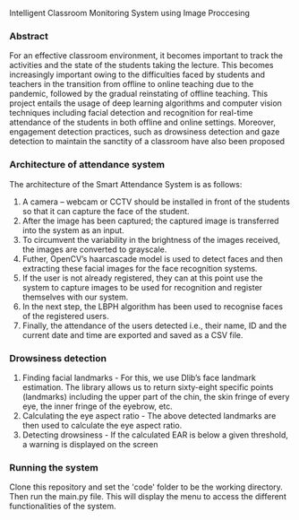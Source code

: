Intelligent Classroom Monitoring System
using Image Proccesing

### Abstract

For an effective classroom environment, it becomes important to track the activities and the
state of the students taking the lecture. This becomes increasingly important owing to the
difficulties faced by students and teachers in the transition from offline to online teaching due
to the pandemic, followed by the gradual reinstating of offline teaching. This project entails
the usage of deep learning algorithms and computer vision techniques including facial
detection and recognition for real-time attendance of the students in both offline and online
settings. Moreover, engagement detection practices, such as drowsiness detection and gaze
detection to maintain the sanctity of a classroom have also been proposed

### Architecture of attendance system
The architecture of the Smart Attendance System is as follows:
1. A camera – webcam or CCTV should be installed in front of the students so that it can
capture the face of the student.
2. After the image has been captured; the captured image is transferred into the system as
an input.
3. To circumvent the variability in the brightness of the images received, the images are
converted to grayscale.
4. Futher, OpenCV’s haarcascade model is used to detect faces and then extracting these
facial images for the face recognition systems.
5. If the user is not already registered, they can at this point use the system to capture
images to be used for recognition and register themselves with our system.
6. In the next step, the LBPH algorithm has been used to recognise faces of the registered
users.
7. Finally, the attendance of the users detected i.e., their name, ID and the current date and
time are exported and saved as a CSV file.

### Drowsiness detection
1. Finding facial landmarks - For this, we use Dlib’s face landmark estimation. The library allows us to return sixty-eight
specific points (landmarks) including the upper part of the chin, the skin fringe of every eye,
the inner fringe of the eyebrow, etc.
2.  Calculating the eye aspect ratio - The above detected landmarks are then used to calculate the eye aspect ratio.
3.  Detecting drowsiness - If the calculated EAR is below a given threshold, a warning is displayed on the screen

### Running the system
Clone this repository and set the 'code' folder to be the working directory. Then run the main.py file. This will display the menu to access the different functionalities of the system.



